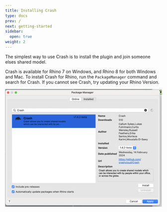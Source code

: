 ```yaml
---
title: Installing Crash
type: docs
prev: /
next: getting-started
sidebar:
  open: true
weight: 2
---
```


The simplest way to use Crash is to install the plugin and join someone elses shared model.

Crash is available for Rhino 7 on Windows, and Rhino 8 for both Windows and Mac.
To install Crash for Rhino, run the `PackageManager` command and search for Crash.
If you cannot see Crash, try updating your Rhino Version.

![Installing Crash via the Yak Package Manager](install-crash-with-yak.png)
